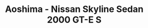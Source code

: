 ---
layout: product
title: "Aoshima - Nissan Skyline Sedan 2000 GT-E S"
price: "TBA" 
desc: "N/A"
img_path: "/assets/img/AO42731.jpg"
brand: "N/A"
available: false
special_offer: false
new: false
soon: false
cat: "010000"
subcat: "013700"
subsubcat: "0N/A"
sifra: "AO42731"
popular: true
---